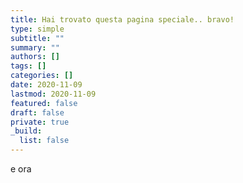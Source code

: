 ```yaml
---
title: Hai trovato questa pagina speciale.. bravo!
type: simple
subtitle: ""
summary: ""
authors: []
tags: []
categories: []
date: 2020-11-09
lastmod: 2020-11-09
featured: false
draft: false
private: true
_build:
  list: false
---
```


e ora
